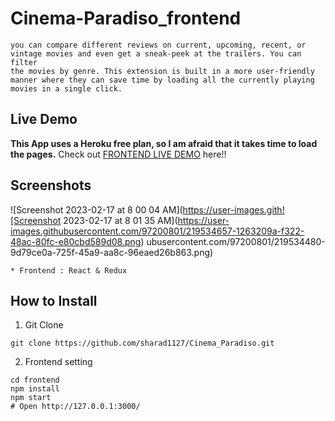 # Cinema-Paradiso_frontend
```In this web application you will find many informative movie reviews,
you can compare different reviews on current, upcoming, recent, or
vintage movies and even get a sneak-peek at the trailers. You can filter
the movies by genre. This extension is built in a more user-friendly
manner where they can save time by loading all the currently playing
movies in a single click.
```
## Live Demo
**This App uses a Heroku free plan, so I am afraid that it takes time to load the pages.**
Check out [FRONTEND LIVE DEMO](https://cinemaparadisofrontend.rsinclair12.repl.co) here!!

## Screenshots
![Screenshot 2023-02-17 at 8 00 04 AM](https://user-images.gith![Screenshot 2023-02-17 at 8 01 35 AM](https://user-images.githubusercontent.com/97200801/219534657-1263209a-f322-48ac-80fc-e80cbd589d08.png)
ubusercontent.com/97200801/219534480-9d79ce0a-725f-45a9-aa8c-96eaed26b863.png)


```
* Frontend : React & Redux
```
## How to Install
1. Git Clone
```
git clone https://github.com/sharad1127/Cinema_Paradiso.git
```

2. Frontend setting
```
cd frontend
npm install
npm start
# Open http://127.0.0.1:3000/
```
